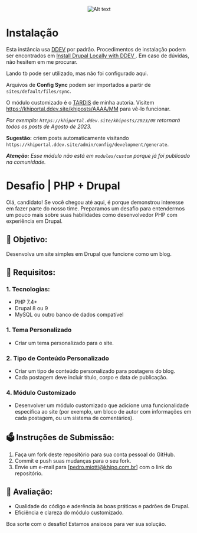 <p align="center">
  <img title="a title" alt="Alt text" src="https://media.licdn.com/dms/image/D4E16AQGjCVuzlCthvg/profile-displaybackgroundimage-shrink_200_800/0/1690574706700?e=2147483647&v=beta&t=zlY1Mc10yQ3gA9qiZ4sZ7m8PkE-HIu8Haa1fUyKb_fU">
</p>

# Instalação

Esta instância usa [DDEV](https://ddev.com/) por padrão. Procedimentos de instalação podem ser encontrados em [ Install Drupal Locally with DDEV ](https://drupalize.me/tutorial/install-drupal-locally-ddev). Em caso de dúvidas, não hesitem em me procurar.

Lando tb pode ser utilizado, mas não foi configurado aqui.

Arquivos de __Config Sync__ podem ser importados a partir de `sites/default/files/sync`.

O módulo customizado é o [TARDIS](https://www.drupal.org/project/tardis) de minha autoria. Visitem https://khiportal.ddev.site/khiposts/AAAA/MM para vê-lo funcionar.

_Por exemplo: `https://khiportal.ddev.site/khiposts/2023/08` retornará todos os posts de Agosto de 2023._

__Sugestão:__ criem posts automaticamente visitando `https://khiportal.ddev.site/admin/config/development/generate`.

___Atenção:__ Esse módulo não está em `modules/custom` porque já foi publicado na comunidade._

# Desafio | PHP + Drupal

Olá, candidato! Se você chegou até aqui, é porque demonstrou interesse em fazer parte do nosso time. Preparamos um desafio para entendermos um pouco mais sobre suas habilidades como desenvolvedor PHP com experiência em Drupal.

## 🚀 Objetivo:

Desenvolva um site simples em Drupal que funcione como um blog.

## 📜 Requisitos:

### 1. Tecnologias:

- PHP 7.4+
- Drupal 8 ou 9
- MySQL ou outro banco de dados compatível

### 1. Tema Personalizado
- Criar um tema personalizado para o site.

### 2. Tipo de Conteúdo Personalizado
- Criar um tipo de conteúdo personalizado para postagens do blog.
- Cada postagem deve incluir título, corpo e data de publicação.

### 4. Módulo Customizado
- Desenvolver um módulo customizado que adicione uma funcionalidade específica ao site (por exemplo, um bloco de autor com informações em cada postagem, ou um sistema de comentários).

## 🗳️ Instruções de Submissão:

1. Faça um fork deste repositório para sua conta pessoal do GitHub.
2. Commit e push suas mudanças para o seu fork.
3. Envie um e-mail para [pedro.miotti@khipo.com.br] com o link do repositório.

## 🧪 Avaliação:

- Qualidade do código e aderência às boas práticas e padrões de Drupal.
- Eficiência e clareza do módulo customizado.

Boa sorte com o desafio! Estamos ansiosos para ver sua solução.
